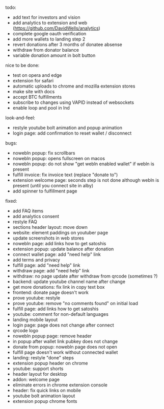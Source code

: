 todo:
- add text for investors and vision
- add analytics to extension and web (https://github.com/DavidWells/analytics)
- complete google oauth verification
- add more wallets to landing step 2
- revert donations after 3 months of donatee absense
- withdraw from donator balance
- variable donation amount in bolt button

nice to be done:
- test on opera and edge
- extension for safari
- automatic uploads to chrome and mozilla extension stores
- make site with docs
- accept BTC fulfillments
- subscribe to changes using VAPID instead of websockets
- enable loop and pool in lnd

look-and-feel:
- restyle youtube bolt animation and popup animation
- login page: add confirmation to reset wallet / disconnect

bugs:
- nowebln popup: fix scrollbars
- nowebln popup: opens fullscreen on macos
- nowebln popup: do not show "get webln enabled wallet" if webln is present
- fulfill invoice: fix invoice text (replace "donate to")
- extension welcome page: seconds step is not done although webln is present (until you connect site in alby)
- add spinner to fulfillment page

fixed:
- add FAQ items
- add analytics consent
- restyle FAQ
- sections header layout: move down
- website: element paddings on youtuber page
- update screenshots in web stores
- nowebln page: add links how to get satoshis
- extension popup: update balance after donation
- connect wallet page: add "need help" link
- add terms and privacy
- fulfill page: add "need help" link
- withdraw page: add "need help" link
- withdraw: no page update after withdraw from qrcode (sometimes ?)
- backend: update youtube channel name after change
- get more donations: fix link in copy text box
- frontend: donate page doesn't work
- prove youtube: restyle
- prove youtube: remove "no comments found" on initial load
- fulfill page: add links how to get satoshis
- youtube: comment for non-default languages
- landing mobile layout
- login page: page does not change after connect
- qrcode logo
- nowebln popup page: remove header
- in popup after wallet link pubkey does not change
- donate from popup: nowebln page does not open
- fulfill page doesn't work without connected wallet
- landing: restyle "done" steps
- extension popup header on chrome
- youtube: support shorts
- header layout for desktop
- addon: welcome page
- eliminate errors in chrome extension console
- header: fix quick links on mobile
- youtube bolt animation layout
- extension popup chrome fonts
